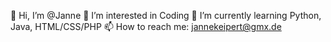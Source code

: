  👋 Hi, I’m @Janne
 👀 I’m interested in Coding
 🌱 I’m currently learning Python, Java, HTML/CSS/PHP
 📫 How to reach me: jannekeipert@gmx.de
